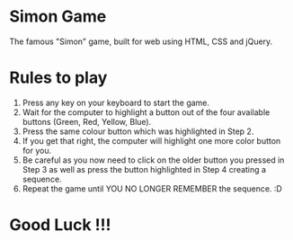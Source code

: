 # Simon Game

The famous "Simon" game, built for web using HTML, CSS and jQuery.

# Rules to play

1) Press any key on your keyboard to start the game.
2) Wait for the computer to highlight a button out of the four available buttons (Green, Red, Yellow, Blue).
3) Press the same colour button which was highlighted in Step 2.
4) If you get that right, the computer will highlight one more color button for you.
6) Be careful as you now need to click on the older button you pressed in Step 3 as well as press the button highlighted in Step 4 creating a sequence.
7) Repeat the game until YOU NO LONGER REMEMBER the sequence. :D


# Good Luck !!!
